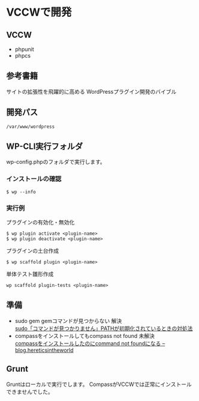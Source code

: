 # VCCWで開発

## VCCW

* phpunit
* phpcs

## 参考書籍

サイトの拡張性を飛躍的に高める WordPressプラグイン開発のバイブル

## 開発パス

	/var/www/wordpress

## WP-CLI実行フォルダ

wp-config.phpのフォルダで実行します。

### インストールの確認

	$ wp --info

### 実行例

プラグインの有効化・無効化

	$ wp plugin activate <plugin-name>
	$ wp plugin deactivate <plugin-name>

プラグインの土台作成

	$ wp scaffold plugin <plugin-name>

単体テスト雛形作成

	wp scaffold plugin-tests <plugin-name>

## 準備

* sudo gem gemコマンドが見つからない 解決  
[sudo「コマンドが見つかりません」PATHが初期化されているときの対処法](http://blog.thingslabo.com/archives/000395.html)
* compassをインストールしてもcompass not found 未解決  
[compassをインストールしたのにcommand not foundになる – blog.hereticsintheworld](http://blog.hereticsintheworld.com/4181.html)

## Grunt

Gruntはローカルで実行でします。
CompassがVCCWでは正常にインストールできませんでした。
